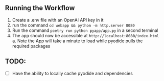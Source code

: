 ## Running the Workflow
1. Create a .env file with an OpenAI API key in it
2. run the command `cd webapp && python -m http.server 8080`
3. Run the command `poetry run python pyapp/app.py` in a second terminal
4. The app should now be accessible at `http://localhost:8080/index.html`
    a. Note the App will take a minute to load while pyodide pulls the required packages

## TODO:

- [ ] Have the ability to locally cache pyodide and dependencies